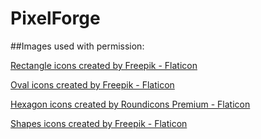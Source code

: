 # PixelForge

##Images used with permission:

<a href="https://www.flaticon.com/free-icons/rectangle" title="rectangle icons">Rectangle icons created by Freepik - Flaticon</a>

<a href="https://www.flaticon.com/free-icons/oval" title="oval icons">Oval icons created by Freepik - Flaticon</a>

<a href="https://www.flaticon.com/free-icons/hexagon" title="hexagon icons">Hexagon icons created by Roundicons Premium - Flaticon</a>

<a href="https://www.flaticon.com/free-icons/shapes" title="shapes icons">Shapes icons created by Freepik - Flaticon</a>
